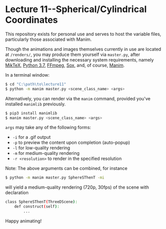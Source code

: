 # Lecture 11--Spherical/Cylindrical Coordinates

This repository exists for personal use and serves to host the variable files, particularly those associated with Manim.

Though the animations and images themselves currently in use are located at `/renders/`, you may produce them yourself via `master.py`, after downloading and installing the necessary system requirements, namely [MikTeX](https://miktex.org/download), [Python 3.7](https://www.python.org/downloads/), [FFmpeg](https://ffmpeg.org/download.html), [Sox](https://sourceforge.net/projects/sox/), and, of course, [Manim](https://github.com/3b1b/manim).

In a terminal window:
```sh
$ cd "C:\path\to\lecture11"
$ python -m manim master.py <scene_class_name> <args>
```

Alternatively, you can render via the `manim` command, provided you've installed `manimlib` previously.
```sh
$ pip3 install manimlib
$ manim master.py <scene_class_name> <args>
```

`args` may take any of the following forms:
* `-i` for a .gif output
* `-p` to preview the content upon completion (auto-popup)
* `-l` for low-quality rendering
* `-m` for medium-quality rendering
* `-r <resolution>` to render in the specified resolution

Note: The above arguments can be combined, for instance
```sh
$ python -m manim master.py SphereSThenT -mi
```
will yield a medium-quality rendering (720p, 30fps) of the scene with declaration
```sh
class SphereSThenT(ThreeDScene):
    def construct(self):
        ...
```

Happy animating!

